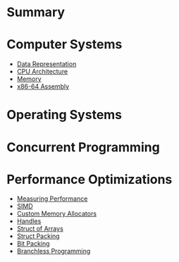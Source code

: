 # Summary


# Computer Systems

- [Data Representation](./computer-systems/data-representation.md)
- [CPU Architecture](./computer-systems/cpu-architecture.md)
- [Memory](./computer-systems/memory.md)
- [x86-64 Assembly]()

# Operating Systems

# Concurrent Programming

# Performance Optimizations

- [Measuring Performance]()
- [SIMD](./performance-optimizations/simd.md)
- [Custom Memory Allocators](./performance-optimizations/custom-memory-allocators.md)
- [Handles](./performance-optimizations/handles.md)
- [Struct of Arrays](./performance-optimizations/struct-of-arrays.md)
- [Struct Packing](./performance-optimizations/struct-packing.md)
- [Bit Packing](./performance-optimizations/bit-packing.md)
- [Branchless Programming](./performance-optimizations/branchless-programming.md)
